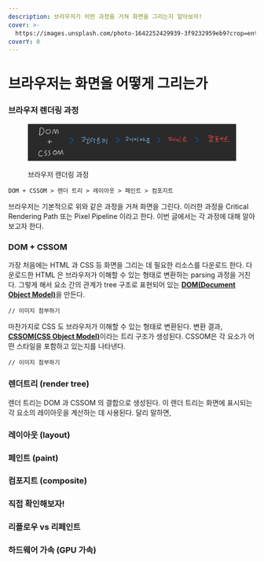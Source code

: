 ```yaml
---
description: 브라우저가 어떤 과정을 거쳐 화면을 그리는지 알아보자!
cover: >-
  https://images.unsplash.com/photo-1642252429939-3f9232959eb9?crop=entropy&cs=srgb&fm=jpg&ixid=M3wxOTcwMjR8MHwxfHNlYXJjaHw3fHxwYWludHxlbnwwfHx8fDE3MjE1NDE5MDV8MA&ixlib=rb-4.0.3&q=85
coverY: 0
---
```


# 브라우저는 화면을 어떻게 그리는가

### 브라우저 렌더링 과정

<figure><img src="../.gitbook/assets/image.png" alt=""><figcaption><p>브라우저 렌더링 과정</p></figcaption></figure>

`DOM + CSSOM > 렌더 트리 > 레이아웃 > 페인트 > 컴포지트`

브라우저는 기본적으로 위와 같은 과정을 거쳐 화면을 그린다. 이러한 과정을 Critical Rendering Path 또는 Pixel Pipeline 이라고 한다. 이번 글에서는 각 과정에 대해 알아보고자 한다.





### DOM + CSSOM

가장 처음에는 HTML 과 CSS 등 화면을 그리는 데 필요한 리소스를 다운로드 한다. 다운로드한 HTML 은 브라우저가 이해할 수 있는 형태로 변환하는 parsing 과정을 거친다. 그렇게 해서 요소 간의 관계가 tree 구조로 표현되어 있는 [**DOM(Document Object Model)**](https://developer.mozilla.org/ko/docs/Glossary/DOM)을 만든다.

```
// 이미지 첨부하기
```

마찬가지로 CSS 도 브라우저가 이해할 수 있는 형태로 변환된다. 변환 결과, [**CSSOM(CSS Object Model)**](https://developer.mozilla.org/ko/docs/Glossary/CSSOM)이라는 트리 구조가 생성된다. CSSOM은 각 요소가 어떤 스타일을 포함하고 있는지를 나타낸다.

```
// 이미지 첨부하기
```





### 렌더트리 (render tree)

렌더 트리는 DOM 과 CSSOM 의 결합으로 생성된다. 이 렌더 트리는 화면에 표시되는 각 요소의 레이아웃을 계산하는 데 사용된다. 달리 말하면,&#x20;





### 레이아웃 (layout)





### 페인트 (paint)





### 컴포지트 (composite)





### 직접 확인해보자!





### 리플로우 vs 리페인트





### 하드웨어 가속 (GPU 가속)



